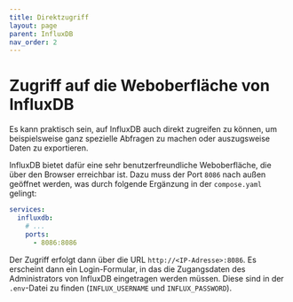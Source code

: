 ```yaml
---
title: Direktzugriff
layout: page
parent: InfluxDB
nav_order: 2
---
```


# Zugriff auf die Weboberfläche von InfluxDB

Es kann praktisch sein, auf InfluxDB auch direkt zugreifen zu können, um beispielsweise ganz spezielle Abfragen zu machen oder auszugsweise Daten zu exportieren.

InfluxDB bietet dafür eine sehr benutzerfreundliche Weboberfläche, die über den Browser erreichbar ist. Dazu muss der Port `8086` nach außen geöffnet werden, was durch folgende Ergänzung in der `compose.yaml` gelingt:

```yaml
services:
  influxdb:
    # ...
    ports:
      - 8086:8086
```

Der Zugriff erfolgt dann über die URL `http://<IP-Adresse>:8086`. Es erscheint dann ein Login-Formular, in das die Zugangsdaten des Administrators von InfluxDB eingetragen werden müssen. Diese sind in der `.env`-Datei zu finden (`INFLUX_USERNAME` und `INFLUX_PASSWORD`).
